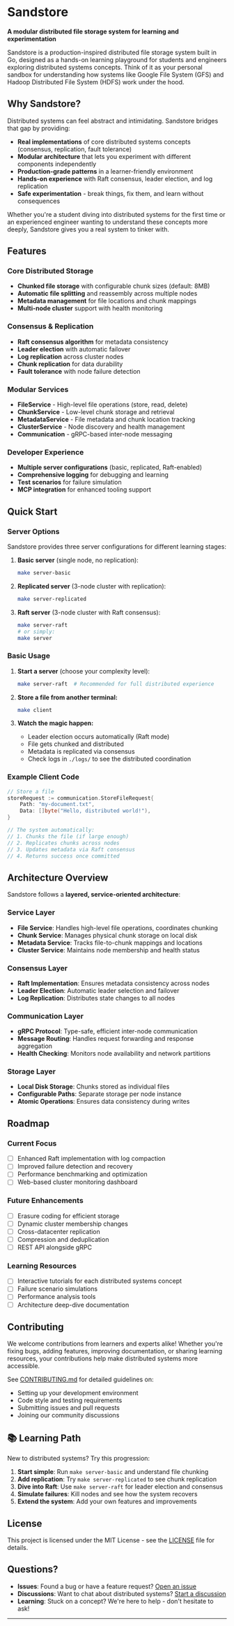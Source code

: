 # Sandstore

**A modular distributed file storage system for learning and experimentation**

Sandstore is a production-inspired distributed file storage system built in Go, designed as a hands-on learning playground for students and engineers exploring distributed systems concepts. Think of it as your personal sandbox for understanding how systems like Google File System (GFS) and Hadoop Distributed File System (HDFS) work under the hood.

## Why Sandstore?

Distributed systems can feel abstract and intimidating. Sandstore bridges that gap by providing:

- **Real implementations** of core distributed systems concepts (consensus, replication, fault tolerance)
- **Modular architecture** that lets you experiment with different components independently  
- **Production-grade patterns** in a learner-friendly environment
- **Hands-on experience** with Raft consensus, leader election, and log replication
- **Safe experimentation** - break things, fix them, and learn without consequences

Whether you're a student diving into distributed systems for the first time or an experienced engineer wanting to understand these concepts more deeply, Sandstore gives you a real system to tinker with.

## Features

### Core Distributed Storage
- **Chunked file storage** with configurable chunk sizes (default: 8MB)
- **Automatic file splitting** and reassembly across multiple nodes
- **Metadata management** for file locations and chunk mappings
- **Multi-node cluster** support with health monitoring

### Consensus & Replication
- **Raft consensus algorithm** for metadata consistency
- **Leader election** with automatic failover
- **Log replication** across cluster nodes
- **Chunk replication** for data durability
- **Fault tolerance** with node failure detection

### Modular Services
- **FileService** - High-level file operations (store, read, delete)
- **ChunkService** - Low-level chunk storage and retrieval  
- **MetadataService** - File metadata and chunk location tracking
- **ClusterService** - Node discovery and health management
- **Communication** - gRPC-based inter-node messaging

### Developer Experience
- **Multiple server configurations** (basic, replicated, Raft-enabled)
- **Comprehensive logging** for debugging and learning
- **Test scenarios** for failure simulation
- **MCP integration** for enhanced tooling support

## Quick Start

### Server Options

Sandstore provides three server configurations for different learning stages:

1. **Basic server** (single node, no replication):
   ```bash
   make server-basic
   ```

2. **Replicated server** (3-node cluster with replication):
   ```bash
   make server-replicated
   ```

3. **Raft server** (3-node cluster with Raft consensus):
   ```bash
   make server-raft
   # or simply:
   make server
   ```

### Basic Usage

1. **Start a server** (choose your complexity level):
   ```bash
   make server-raft  # Recommended for full distributed experience
   ```

2. **Store a file from another terminal:**
   ```bash
   make client
   ```

3. **Watch the magic happen:**
   - Leader election occurs automatically (Raft mode)
   - File gets chunked and distributed
   - Metadata is replicated via consensus
   - Check logs in `./logs/` to see the distributed coordination

### Example Client Code

```go
// Store a file
storeRequest := communication.StoreFileRequest{
    Path: "my-document.txt",
    Data: []byte("Hello, distributed world!"),
}

// The system automatically:
// 1. Chunks the file (if large enough)
// 2. Replicates chunks across nodes  
// 3. Updates metadata via Raft consensus
// 4. Returns success once committed
```

## Architecture Overview

Sandstore follows a **layered, service-oriented architecture**:

### Service Layer
- **File Service**: Handles high-level file operations, coordinates chunking
- **Chunk Service**: Manages physical chunk storage on local disk
- **Metadata Service**: Tracks file-to-chunk mappings and locations
- **Cluster Service**: Maintains node membership and health status

### Consensus Layer  
- **Raft Implementation**: Ensures metadata consistency across nodes
- **Leader Election**: Automatic leader selection and failover
- **Log Replication**: Distributes state changes to all nodes

### Communication Layer
- **gRPC Protocol**: Type-safe, efficient inter-node communication
- **Message Routing**: Handles request forwarding and response aggregation
- **Health Checking**: Monitors node availability and network partitions

### Storage Layer
- **Local Disk Storage**: Chunks stored as individual files
- **Configurable Paths**: Separate storage per node instance
- **Atomic Operations**: Ensures data consistency during writes

## Roadmap

### Current Focus
- [ ] Enhanced Raft implementation with log compaction
- [ ] Improved failure detection and recovery
- [ ] Performance benchmarking and optimization
- [ ] Web-based cluster monitoring dashboard

### Future Enhancements  
- [ ] Erasure coding for efficient storage
- [ ] Dynamic cluster membership changes
- [ ] Cross-datacenter replication
- [ ] Compression and deduplication
- [ ] REST API alongside gRPC

### Learning Resources
- [ ] Interactive tutorials for each distributed systems concept
- [ ] Failure scenario simulations
- [ ] Performance analysis tools
- [ ] Architecture deep-dive documentation

## Contributing

We welcome contributions from learners and experts alike! Whether you're fixing bugs, adding features, improving documentation, or sharing learning resources, your contributions help make distributed systems more accessible.

See [CONTRIBUTING.md](CONTRIBUTING.md) for detailed guidelines on:
- Setting up your development environment
- Code style and testing requirements  
- Submitting issues and pull requests
- Joining our community discussions

## 📚 Learning Path

New to distributed systems? Try this progression:

1. **Start simple**: Run `make server-basic` and understand file chunking
2. **Add replication**: Try `make server-replicated` to see chunk replication
3. **Dive into Raft**: Use `make server-raft` for leader election and consensus
4. **Simulate failures**: Kill nodes and see how the system recovers
5. **Extend the system**: Add your own features and improvements

## License

This project is licensed under the MIT License - see the [LICENSE](LICENSE) file for details.

## Questions?

- **Issues**: Found a bug or have a feature request? [Open an issue](https://github.com/AnishMulay/sandstore/issues)
- **Discussions**: Want to chat about distributed systems? [Start a discussion](https://github.com/AnishMulay/sandstore/discussions)
- **Learning**: Stuck on a concept? We're here to help - don't hesitate to ask!

---